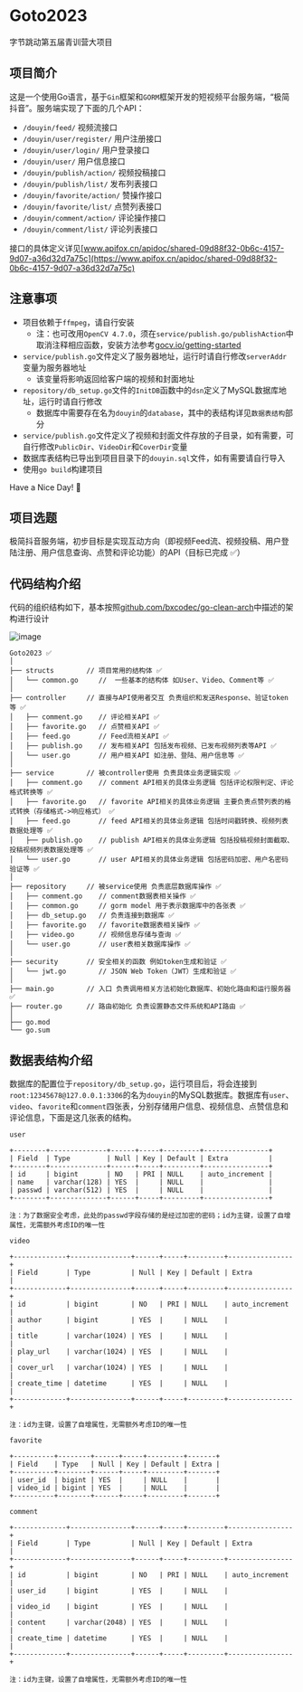 # Goto2023

字节跳动第五届青训营大项目

## 项目简介

这是一个使用Go语言，基于`Gin`框架和`GORM`框架开发的短视频平台服务端，“极简抖音”。服务端实现了下面的几个API：

- `/douyin/feed/` 视频流接口
- `/douyin/user/register/` 用户注册接口
- `/douyin/user/login/` 用户登录接口
- `/douyin/user/` 用户信息接口
- `/douyin/publish/action/` 视频投稿接口
- `/douyin/publish/list/` 发布列表接口
- `/douyin/favorite/action/` 赞操作接口
- `/douyin/favorite/list/` 点赞列表接口
- `/douyin/comment/action/` 评论操作接口
- `/douyin/comment/list/` 评论列表接口

接口的具体定义详见[www.apifox.cn/apidoc/shared-09d88f32-0b6c-4157-9d07-a36d32d7a75c](https://www.apifox.cn/apidoc/shared-09d88f32-0b6c-4157-9d07-a36d32d7a75c)

## 注意事项

- 项目依赖于`ffmpeg`，请自行安装
  - 注：也可改用`OpenCV 4.7.0`，须在`service/publish.go/publishAction`中取消注释相应函数，安装方法参考[gocv.io/getting-started](https://gocv.io/getting-started/)
- `service/publish.go`文件定义了服务器地址，运行时请自行修改`serverAddr`变量为服务器地址
  - 该变量将影响返回给客户端的视频和封面地址
- `repository/db_setup.go`文件的`InitDB`函数中的`dsn`定义了MySQL数据库地址，运行时请自行修改
  - 数据库中需要存在名为`douyin`的`database`，其中的表结构详见`数据表结构`部分
- `service/publish.go`文件定义了视频和封面文件存放的子目录，如有需要，可自行修改`PublicDir`、`VideoDir`和`CoverDir`变量
- 数据库表结构已导出到项目目录下的`douyin.sql`文件，如有需要请自行导入
- 使用`go build`构建项目

Have a Nice Day! 🥳

## 项目选题

极简抖音服务端，初步目标是实现互动方向（即视频Feed流、视频投稿、用户登陆注册、用户信息查询、点赞和评论功能）的API（目标已完成 ✅）

## 代码结构介绍

代码的组织结构如下，基本按照[github.com/bxcodec/go-clean-arch](https://github.com/bxcodec/go-clean-arch)中描述的架构进行设计

![image](https://user-images.githubusercontent.com/84324349/217787742-6d8274a4-a8af-44d9-aad8-8ab968323247.png)

```
Goto2023 ✅
│
├── structs        // 项目常用的结构体 ✅
│   └── common.go     //  一些基本的结构体 如User、Video、Comment等 ✅
│
├── controller     // 直接与API使用者交互 负责组织和发送Response、验证token等 ✅
│   ├── comment.go    // 评论相关API ✅
│   ├── favorite.go   // 点赞相关API ✅
│   ├── feed.go       // Feed流相关API ✅
│   ├── publish.go    // 发布相关API 包括发布视频、已发布视频列表等API ✅
│   └── user.go       // 用户相关API 如注册、登陆、用户信息等 ✅
│
├── service        // 被controller使用 负责具体业务逻辑实现 ✅
│   ├── comment.go    // comment API相关的具体业务逻辑 包括评论权限判定、评论格式转换等 ✅
│   ├── favorite.go   // favorite API相关的具体业务逻辑 主要负责点赞列表的格式转换（存储格式->响应格式） ✅
│   ├── feed.go       // feed API相关的具体业务逻辑 包括时间戳转换、视频列表数据处理等 ✅
│   ├── publish.go    // publish API相关的具体业务逻辑 包括投稿视频封面截取、投稿视频列表数据处理等 ✅
│   └── user.go       // user API相关的具体业务逻辑 包括密码加密、用户名密码验证等 ✅
│
├── repository     // 被service使用 负责底层数据库操作 ✅
│   ├── comment.go    // comment数据表相关操作 ✅
│   ├── common.go     // gorm model 用于表示数据库中的各张表 ✅
│   ├── db_setup.go   // 负责连接到数据库 ✅
│   ├── favorite.go   // favorite数据表相关操作 ✅
│   ├── video.go      // 视频信息存储与查询 ✅
│   └── user.go       // user表相关数据库操作 ✅
│
├── security       // 安全相关的函数 例如token生成和验证 ✅
│   └── jwt.go        // JSON Web Token（JWT）生成和验证 ✅
│
├── main.go        // 入口 负责调用相关方法初始化数据库、初始化路由和运行服务器 ✅
├── router.go      // 路由初始化 负责设置静态文件系统和API路由 ✅
│
├── go.mod
└── go.sum

```

## 数据表结构介绍

数据库的配置位于`repository/db_setup.go`，运行项目后，将会连接到`root:12345678@127.0.0.1:3306`的名为`douyin`的MySQL数据库。数据库有`user`、`video`、`favorite`和`comment`四张表，分别存储用户信息、视频信息、点赞信息和评论信息，下面是这几张表的结构。

```
user

+--------+--------------+------+-----+---------+----------------+
| Field  | Type         | Null | Key | Default | Extra          |
+--------+--------------+------+-----+---------+----------------+
| id     | bigint       | NO   | PRI | NULL    | auto_increment |
| name   | varchar(128) | YES  |     | NULL    |                |
| passwd | varchar(512) | YES  |     | NULL    |                |
+--------+--------------+------+-----+---------+----------------+

注：为了数据安全考虑，此处的passwd字段存储的是经过加密的密码；id为主键，设置了自增属性，无需额外考虑ID的唯一性
```

```
video

+-------------+---------------+------+-----+---------+----------------+
| Field       | Type          | Null | Key | Default | Extra          |
+-------------+---------------+------+-----+---------+----------------+
| id          | bigint        | NO   | PRI | NULL    | auto_increment |
| author      | bigint        | YES  |     | NULL    |                |
| title       | varchar(1024) | YES  |     | NULL    |                |
| play_url    | varchar(1024) | YES  |     | NULL    |                |
| cover_url   | varchar(1024) | YES  |     | NULL    |                |
| create_time | datetime      | YES  |     | NULL    |                |
+-------------+---------------+------+-----+---------+----------------+

注：id为主键，设置了自增属性，无需额外考虑ID的唯一性
```

```
favorite

+----------+--------+------+-----+---------+-------+
| Field    | Type   | Null | Key | Default | Extra |
+----------+--------+------+-----+---------+-------+
| user_id  | bigint | YES  |     | NULL    |       |
| video_id | bigint | YES  |     | NULL    |       |
+----------+--------+------+-----+---------+-------+
```

```
comment

+-------------+---------------+------+-----+---------+----------------+
| Field       | Type          | Null | Key | Default | Extra          |
+-------------+---------------+------+-----+---------+----------------+
| id          | bigint        | NO   | PRI | NULL    | auto_increment |
| user_id     | bigint        | YES  |     | NULL    |                |
| video_id    | bigint        | YES  |     | NULL    |                |
| content     | varchar(2048) | YES  |     | NULL    |                |
| create_time | datetime      | YES  |     | NULL    |                |
+-------------+---------------+------+-----+---------+----------------+

注：id为主键，设置了自增属性，无需额外考虑ID的唯一性
```
